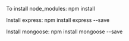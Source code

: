 To install node_modules: 
npm install

Install express:
npm install express --save

Install mongoose:
npm install mongoose --save
